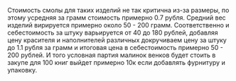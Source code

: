 Стоимость смолы для таких изделий не так критична из-за размеры, по этому усредняя за грамм стоимость примерно 0.7 рубля. Средний вес изделий вирируется примерно около 50 - 200 грамм. Соответственно и себестоимость за штуку варьируется от   40 до 180 рублей, добавляя цену красителя и наполнителей различных докручиваем цену за штуку до 1.1 рубля за грамм и итоговая цена в себестоимость примерно 50 - 200 рублей. 
И того условная партия малинок венков будет стоить в закупе для 100 книг выйдет примерно 10к если добавлять фурнитуру и упаковку. 